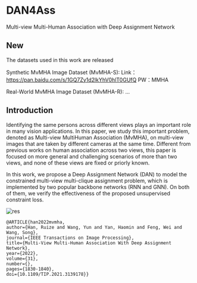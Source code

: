 # DAN4Ass
Multi-view Multi-Human Association with Deep Assignment Network

## New
The datasets used in this work are released

Synthetic MvMHA Image Dataset (MvMHA-S):
Link：https://pan.baidu.com/s/1GQ7Zy1d2lkYhV0hlT0GUfQ 
PW：MMHA


Real-World MvMHA Image Dataset (MvMHA-R):
...


## Introduction
Identifying the same persons across different views plays an important role in many vision applications. In this paper, we study this important problem, denoted as Multi-view MultiHuman Association (MvMHA), on multi-view images that are taken by different cameras at the same time. Different from previous works on human association across two views, this paper is focused on more general and challenging scenarios of more than two views, and none of these views are fixed or priorly known.

In this work, we propose a Deep Assignment Network (DAN) to model the constrained multi-view multi-clique assignment problem, which is implemented by two popular backbone networks (RNN and GNN). On both of them, we verify the effectiveness of the proposed unsupervised constraint loss.


![res](https://github.com/HanRuize/CvMHA/blob/master/figs/framework.jpg)


```
@ARTICLE{han2022mvmha,  
author={Han, Ruize and Wang, Yun and Yan, Haomin and Feng, Wei and Wang, Song},  
journal={IEEE Transactions on Image Processing},   
title={Multi-View Multi-Human Association With Deep Assignment Network},   
year={2022},  
volume={31},  
number={},  
pages={1830-1840},  
doi={10.1109/TIP.2021.3139178}}
```
